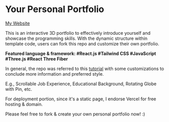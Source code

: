 # Your Personal Portfolio
[My Website](https://kev-portfolio-kev107034011s-projects.vercel.app/)

This is an interactive 3D portfolio to effectively introduce yourself and showcase the programming skills. With the dynamic structure within template code, users can fork this repo and customize their own portfolio.

<strong> Featured language & framework: #React.js #Tailwind CSS #JavaScript #Three.js #React Three Fiber </strong>

In general, the repo was referred to this [tutorial](https://www.youtube.com/watch?v=kt0FrkQgw8w) with some customizations to conclude more information and preferred style. 

E.g., Scrollable Job Experience, Educational Background, Rotating Globe with Pin, etc.

For deployment portion, since it's a static page, I endorse Vercel for free hosting & domain.

Please feel free to fork & create your own personal portfolio now! :)
